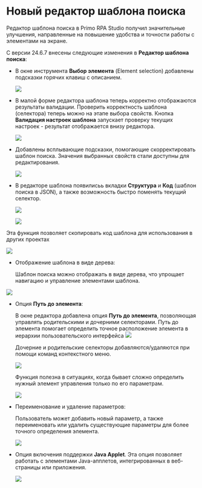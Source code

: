 # Новый редактор шаблона поиска

Редактор шаблона поиска в Primo RPA Studio получил значительные улучшения, направленные на повышение удобства и точности работы с элементами на экране.

С версии 24.6.7 внесены следующие изменения в **Редактор шаблона поиска**:

* В окне инструмента **Выбор элемента** (Element selection) добавлены подсказки горячих клавиш с описанием. 
  
  ![](<../../../.gitbook/assets/picker-3.png>)

* В малой форме редактора шаблона теперь корректно отображаются результаты валидации. Проверить корректность шаблона (селектора) теперь можно на этапе выбора свойств. Кнопка **Валидация настроек шаблона** запускает проверку текущих настроек - результат отображается внизу редактора. 

  ![](<../../../.gitbook/assets1/validation.png>)  
   
* Добавлены всплывающие подсказки, помогающие скорректировать шаблон поиска. Значения выбранных свойств стали доступны для редактирования.
  
  ![](<../../../.gitbook/assets/edit-value-in-pattern-editor.png>)

* В редакторе шаблона появилисьь вкладки **Структура** и **Код** (шаблон поиска в JSON), а также возможность быстро поменять текущий селектор. 


  ![](<../../../.gitbook/assets/structure-tub-in-editor.png>)


  ![](<../../../.gitbook/assets1/code.png>)

Эта функция позволяет скопировать код шаблона для использования в других проектах

  ![](<../../../.gitbook/assets1/copecode.png>)

* Отображение шаблона в виде дерева:

    Шаблон поиска можно отображать в виде дерева, что упрощает навигацию и управление элементами шаблона.

 ![](<../../../.gitbook/assets1/as_tree.png>)

* Опция **Путь до элемента**:

  В окне редактора добавлена опция **Путь до элемента**, позволяющая управлять родительскими и дочерними селекторами. Путь до элемента помогает определить точное расположение элемента в иерархии пользовательского интерфейса
  ![](<../../../.gitbook/assets/button-path-to-element-in-editor-pattern.png>)

  Дочерние и родительские селекторы добавляются/удаляются при помощи команд контекстного меню.

  ![](<../../../.gitbook/assets/daughter-selector-context-menu.png>)

  Функция полезна в ситуациях, когда бывает сложно определить нужный элемент управления только по его параметрам.

  ![](<../../../.gitbook/assets/parameters-daughter-selector.png>)

* Переименование и удаление параметров:

    Пользователь может добавить новый параметр, а также переименовать или удалить существующие параметры для более точного определения элемента.

  ![](<../../../.gitbook/assets1/deleteparam.png>)

* Опция включения поддержки **Java Applet**. Эта опция позволяет работать с элементами Java-апплетов, интегрированных в веб-страницы или приложения.

    ![](<../../../.gitbook/assets1/paaram_java.png>)
